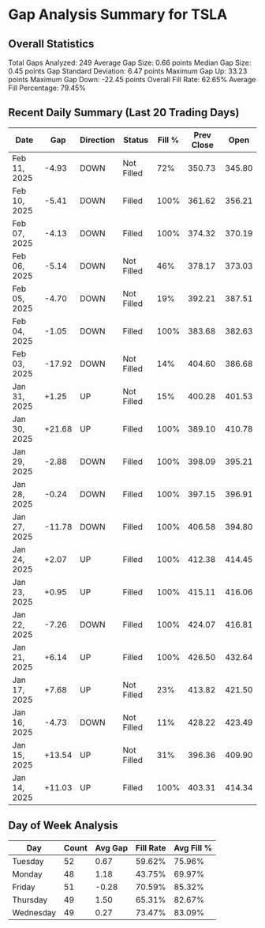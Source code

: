 # Gap Analysis Summary for TSLA

## Overall Statistics

Total Gaps Analyzed: 249
Average Gap Size: 0.66 points
Median Gap Size: 0.45 points
Gap Standard Deviation: 6.47 points
Maximum Gap Up: 33.23 points
Maximum Gap Down: -22.45 points
Overall Fill Rate: 62.65%
Average Fill Percentage: 79.45%

## Recent Daily Summary (Last 20 Trading Days)

| Date | Gap | Direction | Status | Fill % | Prev Close | Open |
|------|-----|-----------|---------|---------|------------|-------|
| Feb 11, 2025 | -4.93 | DOWN | Not Filled | 72% | 350.73 | 345.80 |
| Feb 10, 2025 | -5.41 | DOWN | Filled | 100% | 361.62 | 356.21 |
| Feb 07, 2025 | -4.13 | DOWN | Filled | 100% | 374.32 | 370.19 |
| Feb 06, 2025 | -5.14 | DOWN | Not Filled | 46% | 378.17 | 373.03 |
| Feb 05, 2025 | -4.70 | DOWN | Not Filled | 19% | 392.21 | 387.51 |
| Feb 04, 2025 | -1.05 | DOWN | Filled | 100% | 383.68 | 382.63 |
| Feb 03, 2025 | -17.92 | DOWN | Not Filled | 14% | 404.60 | 386.68 |
| Jan 31, 2025 | +1.25 | UP | Not Filled | 15% | 400.28 | 401.53 |
| Jan 30, 2025 | +21.68 | UP | Filled | 100% | 389.10 | 410.78 |
| Jan 29, 2025 | -2.88 | DOWN | Filled | 100% | 398.09 | 395.21 |
| Jan 28, 2025 | -0.24 | DOWN | Filled | 100% | 397.15 | 396.91 |
| Jan 27, 2025 | -11.78 | DOWN | Filled | 100% | 406.58 | 394.80 |
| Jan 24, 2025 | +2.07 | UP | Filled | 100% | 412.38 | 414.45 |
| Jan 23, 2025 | +0.95 | UP | Filled | 100% | 415.11 | 416.06 |
| Jan 22, 2025 | -7.26 | DOWN | Filled | 100% | 424.07 | 416.81 |
| Jan 21, 2025 | +6.14 | UP | Filled | 100% | 426.50 | 432.64 |
| Jan 17, 2025 | +7.68 | UP | Not Filled | 23% | 413.82 | 421.50 |
| Jan 16, 2025 | -4.73 | DOWN | Not Filled | 11% | 428.22 | 423.49 |
| Jan 15, 2025 | +13.54 | UP | Not Filled | 31% | 396.36 | 409.90 |
| Jan 14, 2025 | +11.03 | UP | Filled | 100% | 403.31 | 414.34 |

## Day of Week Analysis

| Day | Count | Avg Gap | Fill Rate | Avg Fill % |
|-----|-------|----------|-----------|------------|
| Tuesday | 52 | 0.67 | 59.62% | 75.96% |
| Monday | 48 | 1.18 | 43.75% | 69.97% |
| Friday | 51 | -0.28 | 70.59% | 85.32% |
| Thursday | 49 | 1.50 | 65.31% | 82.67% |
| Wednesday | 49 | 0.27 | 73.47% | 83.09% |
